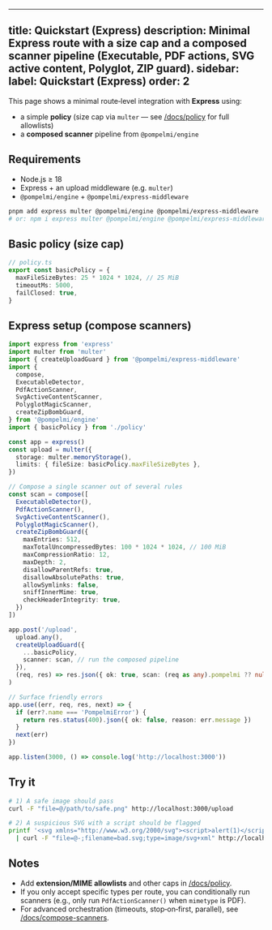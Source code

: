 
---
title: Quickstart (Express)
description: Minimal Express route with a size cap and a composed scanner pipeline (Executable, PDF actions, SVG active content, Polyglot, ZIP guard).
sidebar:
  label: Quickstart (Express)
  order: 2
---

This page shows a minimal route‑level integration with **Express** using:
- a simple **policy** (size cap via `multer` — see [/docs/policy](/docs/policy) for full allowlists)
- a **composed scanner** pipeline from `@pompelmi/engine`

## Requirements
- Node.js ≥ 18
- Express + an upload middleware (e.g. `multer`)
- `@pompelmi/engine` + `@pompelmi/express-middleware`

```bash
pnpm add express multer @pompelmi/engine @pompelmi/express-middleware
# or: npm i express multer @pompelmi/engine @pompelmi/express-middleware
```

## Basic policy (size cap)
```ts
// policy.ts
export const basicPolicy = {
  maxFileSizeBytes: 25 * 1024 * 1024, // 25 MiB
  timeoutMs: 5000,
  failClosed: true,
}
```

## Express setup (compose scanners)
```ts
import express from 'express'
import multer from 'multer'
import { createUploadGuard } from '@pompelmi/express-middleware'
import {
  compose,
  ExecutableDetector,
  PdfActionScanner,
  SvgActiveContentScanner,
  PolyglotMagicScanner,
  createZipBombGuard,
} from '@pompelmi/engine'
import { basicPolicy } from './policy'

const app = express()
const upload = multer({
  storage: multer.memoryStorage(),
  limits: { fileSize: basicPolicy.maxFileSizeBytes },
})

// Compose a single scanner out of several rules
const scan = compose([
  ExecutableDetector(),
  PdfActionScanner(),
  SvgActiveContentScanner(),
  PolyglotMagicScanner(),
  createZipBombGuard({
    maxEntries: 512,
    maxTotalUncompressedBytes: 100 * 1024 * 1024, // 100 MiB
    maxCompressionRatio: 12,
    maxDepth: 2,
    disallowParentRefs: true,
    disallowAbsolutePaths: true,
    allowSymlinks: false,
    sniffInnerMime: true,
    checkHeaderIntegrity: true,
  })
])

app.post('/upload',
  upload.any(),
  createUploadGuard({
    ...basicPolicy,
    scanner: scan, // run the composed pipeline
  }),
  (req, res) => res.json({ ok: true, scan: (req as any).pompelmi ?? null })
)

// Surface friendly errors
app.use((err, req, res, next) => {
  if (err?.name === 'PompelmiError') {
    return res.status(400).json({ ok: false, reason: err.message })
  }
  next(err)
})

app.listen(3000, () => console.log('http://localhost:3000'))
```

## Try it
```bash
# 1) A safe image should pass
curl -F "file=@/path/to/safe.png" http://localhost:3000/upload

# 2) A suspicious SVG with a script should be flagged
printf '<svg xmlns="http://www.w3.org/2000/svg"><script>alert(1)</script></svg>' \
  | curl -F "file=@-;filename=bad.svg;type=image/svg+xml" http://localhost:3000/upload
```

## Notes
- Add **extension/MIME allowlists** and other caps in [/docs/policy](/docs/policy).
- If you only accept specific types per route, you can conditionally run
  scanners (e.g., only run `PdfActionScanner()` when `mimetype` is PDF).
- For advanced orchestration (timeouts, stop‑on‑first, parallel), see
  [/docs/compose-scanners](/docs/compose-scanners).
```
